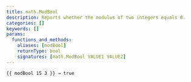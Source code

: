 ```yaml
---
title: math.ModBool
description: Reports whether the modulus of two integers equals 0.
categories: []
keywords: []
params:
  functions_and_methods:
    aliases: [modBool]
    returnType: bool
    signatures: [math.ModBool VALUE1 VALUE2]
---
```


```go-html-template
{{ modBool 15 3 }} → true
```
